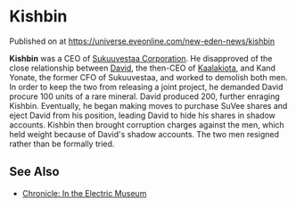 # Kishbin
Published on  at https://universe.eveonline.com/new-eden-news/kishbin

**Kishbin** was a CEO of
[Sukuuvestaa Corporation](1qDZvg69txboJlARXk4vKB). He disapproved of the
close relationship between [David](3H01yyv6huJ5QjGhvOP55j), the then-CEO of [Kaalakiota](xW4SSaPMqTaHQ1RLt0IcK), and Kand Yonate, the
former CFO of Sukuuvestaa, and worked to demolish both men. In order to
keep the two from releasing a joint project, he demanded David procure
100 units of a rare mineral. David produced 200, further enraging
Kishbin. Eventually, he began making moves to purchase SuVee shares and
eject David from his position, leading David to hide his shares in
shadow accounts. Kishbin then brought corruption charges against the
men, which held weight because of David's shadow accounts. The two men
resigned rather than be formally tried.

See Also
--------
- [Chronicle: In the Electric Museum](3vh30e357wO1b92YfDFQRy)
